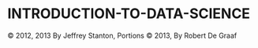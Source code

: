 # INTRODUCTION-TO-DATA-SCIENCE
© 2012, 2013 By Jeffrey Stanton, Portions © 2013, By Robert De Graaf
